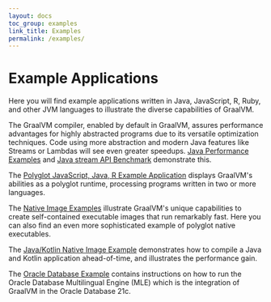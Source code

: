 ```yaml
---
layout: docs
toc_group: examples
link_title: Examples
permalink: /examples/
---
```


# Example Applications

Here you will find example applications written in Java, JavaScript, R, Ruby, and other JVM languages to illustrate the diverse capabilities of GraalVM.

The GraalVM compiler, enabled by default in GraalVM, assures performance advantages for highly abstracted programs due to its versatile optimization techniques.
Code using more abstraction and modern Java features like Streams or Lambdas will see even greater speedups.
[Java Performance Examples](java-performance-examples.md) and [Java stream API Benchmark](java-simple-stream-benchmark.md) demonstrate this.

The [Polyglot JavaScript, Java, R Example Application](polyglot-javascript-java-r.md) displays GraalVM's abilities as a polyglot runtime, processing programs written in two or more languages.

The [Native Image Examples](native-image-examples.md) illustrate GraalVM's unique capabilities to create self-contained executable images that run remarkably fast.
Here you can also find an even more sophisticated example of polyglot native executables.

The [Java/Kotlin Native Image Example](java-kotlin-aot.md) demonstrates how to compile a Java and Kotlin application ahead-of-time, and illustrates the performance gain.

The [Oracle Database Example](mle-oracle.md) contains instructions on how to run the Oracle Database Multilingual Engine (MLE) which is the integration of GraalVM in the Oracle
Database 21c.
